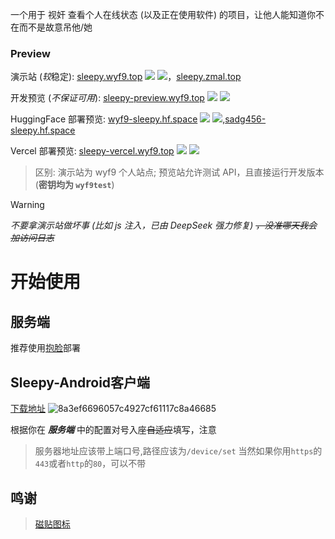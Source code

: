  一个用于 视奸 查看个人在线状态 (以及正在使用软件) 的项目，让他人能知道你不在而不是故意吊他/她
### Preview

演示站 (*较*稳定): [sleepy.wyf9.top](https://sleepy.wyf9.top) ![](https://uptime.wyf9.top/api/badge/9/status) ![](https://uptime.wyf9.top/api/badge/9/uptime)，[sleepy.zmal.top](https://sleepy.zmal.top)

开发预览 (*不保证可用*): [sleepy-preview.wyf9.top](https://sleepy-preview.wyf9.top) ![](https://uptime.wyf9.top/api/badge/10/status) ![](https://uptime.wyf9.top/api/badge/10/uptime)

HuggingFace 部署预览: [wyf9-sleepy.hf.space](https://wyf9-sleepy.hf.space) ![](https://uptime.wyf9.top/api/badge/22/status) ![](https://uptime.wyf9.top/api/badge/22/uptime),[sadg456-sleepy.hf.space](https://sadg456-sleepy.hf.space/)

Vercel 部署预览: [sleepy-vercel.wyf9.top](https://sleepy-vercel.wyf9.top) ![](https://uptime.wyf9.top/api/badge/23/status) ![](https://uptime.wyf9.top/api/badge/23/uptime)

> 区别: 演示站为 wyf9 个人站点; 预览站允许测试 API，且直接运行开发版本 (**密钥均为 `wyf9test`**)

> [!WARNING]
> *不要拿演示站做坏事 (比如 js 注入，已由 DeepSeek 强力修复) ~~，没准哪天我会加访问日志~~*


# 开始使用

## 服务端

推荐使用[抱脸](https://github.com/sleepy-project/sleepy/blob/main/doc/deploy.md#huggingface-%E9%83%A8%E7%BD%B2)部署

## Sleepy-Android客户端
[下载地址](https://github.com/kmizmal/Sleepy-Android/releases/latest)
![8a3ef6696057c4927cf61117c8a46685](https://img.zmal.top/20250603/8a3ef6696057c4927cf61117c8a46685.39lfd0jgs5.jpg)

根据你在 _**服务端**_ 中的配置对号入座~~自适应~~填写，注意

> 服务器地址应该带上端口号,路径应该为`/device/set`
> 当然如果你用`https`的`443`或者`http`的`80`，可以不带

## 鸣谢
> [磁贴图标](https://www.pixiv.net/artworks/122017500)